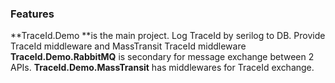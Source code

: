 ### Features

**TraceId.Demo **is the main project. Log TraceId by serilog to DB. Provide TraceId middleware and MassTransit TraceId middleware 
**TraceId.Demo.RabbitMQ** is secondary for message exchange between 2 APIs. **TraceId.Demo.MassTransit** has middlewares for TraceId exchange.
